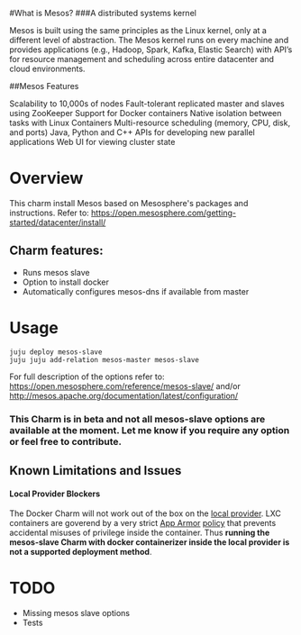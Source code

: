 #What is Mesos?
###A distributed systems kernel

Mesos is built using the same principles as the Linux kernel, only at a different level of abstraction. The Mesos kernel runs on every machine and provides applications (e.g., Hadoop, Spark, Kafka, Elastic Search) with API’s for resource management and scheduling across entire datacenter and cloud environments.

##Mesos Features

  Scalability to 10,000s of nodes
  Fault-tolerant replicated master and slaves using ZooKeeper
  Support for Docker containers
  Native isolation between tasks with Linux Containers
  Multi-resource scheduling (memory, CPU, disk, and ports)
  Java, Python and C++ APIs for developing new parallel applications
  Web UI for viewing cluster state

# Overview

This charm install Mesos based on Mesosphere's packages and instructions. Refer to: https://open.mesosphere.com/getting-started/datacenter/install/

## Charm features:

  - Runs mesos slave
  - Option to install docker
  - Automatically configures mesos-dns if available from master

# Usage

    juju deploy mesos-slave
    juju juju add-relation mesos-master mesos-slave

For full description of the options refer to: https://open.mesosphere.com/reference/mesos-slave/ and/or http://mesos.apache.org/documentation/latest/configuration/

### This Charm is in beta and not all mesos-slave options are available at the moment. Let me know if you require any option or feel free to contribute.

## Known Limitations and Issues

#### Local Provider Blockers

 The Docker Charm will not work out of the box on the
 [local provider](https://jujucharms.com/docs/config-local). LXC containers are goverend by a
 very strict [App Armor](https://wiki.ubuntu.com/AppArmor)
 [policy](https://help.ubuntu.com/lts/serverguide/lxc.html#lxc-apparmor) that prevents accidental
 misuses of privilege inside the container. Thus **running the mesos-slave Charm with docker containerizer
 inside the local provider is not a supported deployment method**.

# TODO

  - Missing mesos slave options
  - Tests